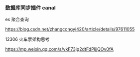 ### 数据库同步插件 canal

es 聚合查询

 https://blog.csdn.net/zhangcongyi420/article/details/97611055 

12306 火车票架构思考

https://mp.weixin.qq.com/s/vkF73jq2dtFdPljjQOv0fA


